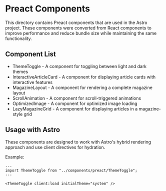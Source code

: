 # Preact Components

This directory contains Preact components that are used in the Astro project. These components were converted from React components to improve performance and reduce bundle size while maintaining the same functionality.

## Component List

- ThemeToggle - A component for toggling between light and dark themes
- InteractiveArticleCard - A component for displaying article cards with interactive features
- MagazineLayout - A component for rendering a complete magazine layout
- ScrollAnimation - A component for scroll-triggered animations
- OptimizedImage - A component for optimized image loading
- LazyMagazineGrid - A component for displaying articles in a magazine-style grid

## Usage with Astro

These components are designed to work with Astro's hybrid rendering approach and use client directives for hydration.

Example:
```astro
---
import ThemeToggle from "../components/preact/ThemeToggle";
---

<ThemeToggle client:load initialTheme="system" />
```